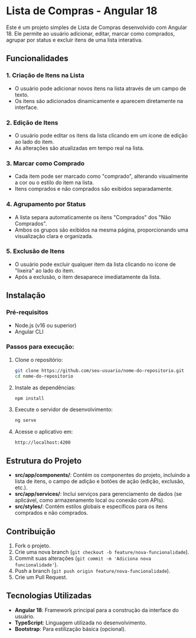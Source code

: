 # Lista de Compras - Angular 18

Este é um projeto simples de Lista de Compras desenvolvido com Angular 18. Ele permite ao usuário adicionar, editar, marcar como comprados, agrupar por status e excluir itens de uma lista interativa.

## Funcionalidades

### 1. Criação de Itens na Lista
- O usuário pode adicionar novos itens na lista através de um campo de texto.
- Os itens são adicionados dinamicamente e aparecem diretamente na interface.

### 2. Edição de Itens
- O usuário pode editar os itens da lista clicando em um ícone de edição ao lado do item.
- As alterações são atualizadas em tempo real na lista.

### 3. Marcar como Comprado
- Cada item pode ser marcado como "comprado", alterando visualmente a cor ou o estilo do item na lista.
- Itens comprados e não comprados são exibidos separadamente.

### 4. Agrupamento por Status
- A lista separa automaticamente os itens "Comprados" dos "Não Comprados".
- Ambos os grupos são exibidos na mesma página, proporcionando uma visualização clara e organizada.

### 5. Exclusão de Itens
- O usuário pode excluir qualquer item da lista clicando no ícone de "lixeira" ao lado do item.
- Após a exclusão, o item desaparece imediatamente da lista.

## Instalação

### Pré-requisitos
- Node.js (v16 ou superior)
- Angular CLI

### Passos para execução:

1. Clone o repositório:
    ```bash
    git clone https://github.com/seu-usuario/nome-do-repositorio.git
    cd nome-do-repositorio
    ```

2. Instale as dependências:
    ```bash
    npm install
    ```

3. Execute o servidor de desenvolvimento:
    ```bash
    ng serve
    ```

4. Acesse o aplicativo em:
    ```
    http://localhost:4200
    ```

## Estrutura do Projeto

- **src/app/components/**: Contém os componentes do projeto, incluindo a lista de itens, o campo de adição e botões de ação (edição, exclusão, etc.).
- **src/app/services/**: Inclui serviços para gerenciamento de dados (se aplicável, como armazenamento local ou conexão com APIs).
- **src/styles/**: Contém estilos globais e específicos para os itens comprados e não comprados.

## Contribuição

1. Fork o projeto.
2. Crie uma nova branch (`git checkout -b feature/nova-funcionalidade`).
3. Commit suas alterações (`git commit -m 'Adiciona nova funcionalidade'`).
4. Push a branch (`git push origin feature/nova-funcionalidade`).
5. Crie um Pull Request.

## Tecnologias Utilizadas

- **Angular 18**: Framework principal para a construção da interface do usuário.
- **TypeScript**: Linguagem utilizada no desenvolvimento.
- **Bootstrap**: Para estilização básica (opcional).
